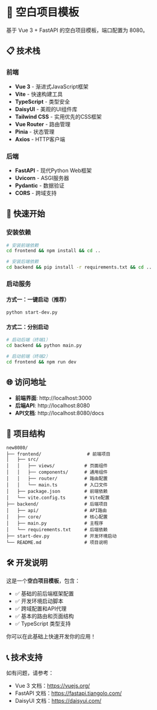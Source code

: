 # 🚀 空白项目模板

基于 Vue 3 + FastAPI 的空白项目模板，端口配置为 8080。

## 📋 技术栈

### 前端
- **Vue 3** - 渐进式JavaScript框架
- **Vite** - 快速构建工具  
- **TypeScript** - 类型安全
- **DaisyUI** - 美观的UI组件库
- **Tailwind CSS** - 实用优先的CSS框架
- **Vue Router** - 路由管理
- **Pinia** - 状态管理
- **Axios** - HTTP客户端

### 后端
- **FastAPI** - 现代Python Web框架
- **Uvicorn** - ASGI服务器
- **Pydantic** - 数据验证
- **CORS** - 跨域支持

## 🚀 快速开始

### 安装依赖
```bash
# 安装前端依赖
cd frontend && npm install && cd ..

# 安装后端依赖  
cd backend && pip install -r requirements.txt && cd ..
```

### 启动服务

#### 方式一：一键启动（推荐）
```bash
python start-dev.py
```

#### 方式二：分别启动
```bash
# 启动后端（终端1）
cd backend && python main.py

# 启动前端（终端2）  
cd frontend && npm run dev
```

## 🌐 访问地址

- **前端界面**: http://localhost:3000
- **后端API**: http://localhost:8080  
- **API文档**: http://localhost:8080/docs

## 📁 项目结构

```
new8080/
├── frontend/                 # 前端项目
│   ├── src/
│   │   ├── views/           # 页面组件
│   │   ├── components/      # 通用组件
│   │   ├── router/          # 路由配置
│   │   └── main.ts          # 入口文件
│   ├── package.json         # 前端依赖
│   └── vite.config.ts       # Vite配置
├── backend/                 # 后端项目  
│   ├── api/                 # API路由
│   ├── core/                # 核心配置
│   ├── main.py              # 主程序
│   └── requirements.txt     # 后端依赖
├── start-dev.py             # 开发环境启动
└── README.md                # 项目说明
```

## 🛠️ 开发说明

这是一个**空白项目模板**，包含：
- ✅ 基础的前后端框架配置
- ✅ 开发环境启动脚本
- ✅ 跨域配置和API代理
- ✅ 基本的路由和页面结构
- ✅ TypeScript 类型支持

你可以在此基础上快速开发你的应用！

## 📞 技术支持

如有问题，请参考：
- Vue 3 文档：https://vuejs.org/
- FastAPI 文档：https://fastapi.tiangolo.com/
- DaisyUI 文档：https://daisyui.com/
